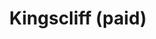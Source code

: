 ---
layout: child_layout/surfcams_live
title: Kingscliff (paid)
permalink: /surfcams/kingscliff/paid/
user_type: paid
premium: true

live_path: /surfcams/kingscliff/paid/
live_stream: rtmp://streamer.swellnet.com.au/surfcams/kingscliff.stream
live_stream_image: http://static.swellnet.com.au/images/surfcams/kingscliff.jpg
live_stream_playlist: //streamer.swellnet.com.au/surfcams/kingscliff.stream/playlist.m3u8

replays_path:
replays_surfcam_id:

theme: theme-public
---